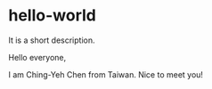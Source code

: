 # hello-world
It is a short description.

Hello everyone,

 I am Ching-Yeh Chen from Taiwan.
 Nice to meet you!
